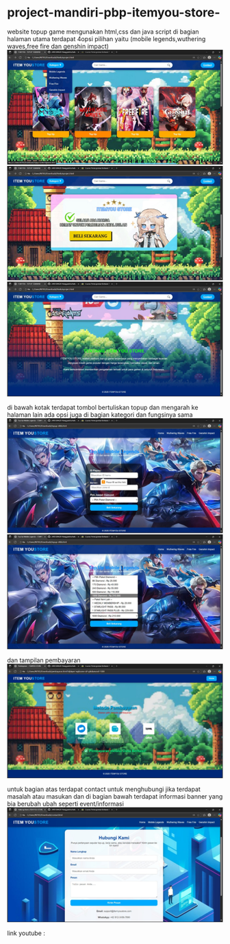 # project-mandiri-pbp-itemyou-store-
website topup game mengunakan html,css dan java script
di bagian halaman utama terdapat 4opsi pilihan
yaitu (mobile legends,wuthering waves,free fire dan genshin impact)
![Tampilan Website](png1.jpg)
![Tampilan Website](png2.jpg)
![Tampilan Website](png3.jpg)


di bawah kotak terdapat tombol bertuliskan topup dan mengarah ke halaman lain
ada opsi juga di bagian kategori dan fungsinya sama
![Tampilan Website](png4.jpg)
![Tampilan Website](png5.jpg)

dan tampilan pembayaran
![Tampilan Website](png6.jpg)


untuk bagian atas terdapat contact untuk menghubungi jika terdapat masalah atau masukan
dan di bagian bawah terdapat informasi banner yang bia berubah ubah seperti event/informasi
![Tampilan Website](png7.jpg)


link youtube
: 
